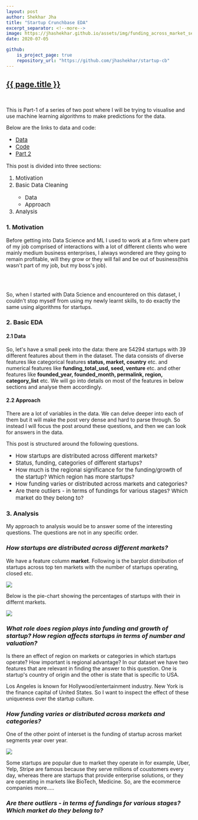 ```yaml
---
layout: post
author: Shekhar Jha
title: "Startup Crunchbase EDA"
excerpt_separator: <!--more-->
image: https://jhashekhar.github.io/assets/img/funding_across_market_segments.png
date: 2020-07-05

github:
    is_project_page: true
    repository_url: "https://github.com/jhashekhar/startup-cb"
---
```

<title-head><h2><u>{{ page.title }}</u></h2></title-head>
<br>
<p>This is Part-1 of a series of two post where I will be trying to visualise and use machine learning algorithms to make predictions for the data.</p>

<p>
Below are the links to data and code:
<ul style="font-size: 15px;">
    <li><a href="https://www.kaggle.com/arindam235/startup-investments-crunchbase">Data</a></li>
    <li><a href="https://github.com/jhashekhar/startup-cb">Code</a></li>
    <li><a href="https://jhashekhar.github.io/2020-06-07-startup-cb-part2.md">Part 2</a></li>   
</ul></p>

<p>
This post is divided into three sections:
<ol style="font-size: 15px;">
<li>Motivation</li>
<li>Basic Data Cleaning</li>
    <ul>
        <li>Data</li>
        <li>Approach</li>
    </ul>
<li>Analysis</li>
</ol></p>


<h3> 1. Motivation </h3>

<p>Before getting into Data Science and ML I used to work at a firm where part of my job comprised of interactions with a lot of different clients who were mainly medium business enterprises, I always wondered are they going to remain profitable, will they grow or they will fail and be out of business(this wasn't part of my job, but my boss's job). 

<br><br>

So, when I started with Data Science and encountered on this dataset, I couldn't stop myself from using my newly learnt skills, to do exactly the same using algorithms for startups.
</p>

<h3> 2. Basic EDA </h3>

<h4> 2.1 Data </h4>

<p>So, let's have a small peek into the data: there are 54294 startups with 39 different features about them in the dataset. The data consists of diverse features like categorical features <b>status, market, country</b> etc. and numerical features like <b>funding_total_usd, seed, venture</b> etc. and other features like <b>founded_year, founded_month, permalink, region, category_list</b> etc. We will go into details on most of the features in below sections and analyse them accordingly.</p>

<h4> 2.2 Approach </h4>

<p>There are a lot of variables in the data. We can delve deeper into each of them but it will make the post very dense and hard to parse through. So instead I will focus the post around these questions, and then we can look for answers in the data.</p>


<p>This post is structured around the following questions.
<ul style="font-size: 15px;">
    <li>How startups are distributed across different markets?</li>
    <li>Status, funding, categories of different startups?</li>
    <li>How much is the regional significance for the funding/growth of the startup? Which region has more startups?</li>
    <li>How funding varies or distributed across markets and categories?</li>
    <li>Are there outliers - in terms of fundings for various stages? Which market do they belong to?</li>
</ul></p>

<h3> 3. Analysis </h3>

<p>My approach to analysis would be to answer some of the interesting questions. The questions are not in any specific order.</p>

<h3><i>How startups are distributed across different markets?</i></h3>

<p>We have a feature column <b>market</b>. Following is the barplot distribution of startups across top ten markets with the number of startups operating, closed etc.</p>


<img src="https://jhashekhar.github.io/assets/img/bar_plot_1.png">

<p>Below is the pie-chart showing the percentages of startups with their in differnt markets.</p>

<img src="https://jhashekhar.github.io/assets/img/pie_plot_1.png">

<h3><i>What role does region plays into funding and growth of startup? How region affects startups in terms of number and valuation?</i></h3>

<p>Is there an effect of region on markets or categories in which startups operate? How important is regional advantage? In our dataset we have two features that are relevant in finding the answer to this question. One is startup's country of origin and the other is state that is specific to USA.<p>

<p>Los Angeles is known for Hollywood/entertainment industry. New York is the finance capital of United States. So I want to inspect the effect of these uniqueness over the startup culture.<p>

<h3><i>How funding varies or distributed across markets and categories?</i></h3>

<p>One of the other point of interset is the funding of startup across market segments year over year.</p>

<img src="https://jhashekhar.github.io/assets/img/funding_across_market_segments.png">

<p>Some startups are popular due to market they operate in for example, Uber, Yelp, Stripe are famous because they serve millions of coustomers every day, whereas there are startups that provide enterprise solutions, or they are operating in markets like BioTech, Medicine. So, are the ecommerce companies more.....</p>


<h3><i>Are there outliers - in terms of fundings for various stages? Which market do they belong to?</i></h3>





